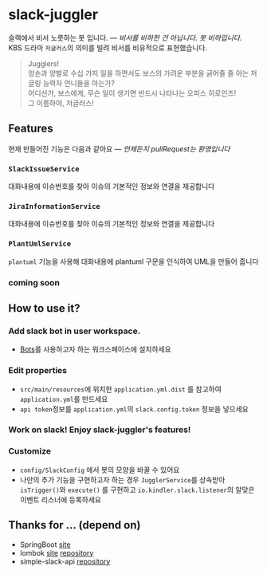 # slack-juggler

슬랙에서 비서 노릇하는 봇 입니다. *— 비서를 비하한 건 아닙니다. 봇 비하입니다.*  
KBS 드라마 `저글러스`의 의미를 빌려 비서를 비유적으로 표현했습니다.
> Jugglers!  
  양손과 양발로 수십 가지 일을 하면서도 보스의 가려운 부분을 긁어줄 줄 아는 저글링 능력자 언니들을 아는가?  
  어디선가, 보스에게, 무슨 일이 생기면 반드시 나타나는 오피스 히로인즈!  
  그 이름하야, 저글러스!
  
## Features

현재 만들어진 기능은 다음과 같아요 *— 언제든지 pullRequest는 환영입니다*  

### `SlackIssueService`
대화내용에 이슈번호를 찾아 이슈의 기본적인 정보와 연결을 제공합니다

### `JiraInformationService`
대화내용에 이슈번호를 찾아 이슈의 기본적인 정보와 연결을 제공합니다

### `PlantUmlService`
`plantuml` 기능을 사용해 대화내용에 plantuml 구문을 인식하여 UML을 만들어 줍니다

### coming soon

## How to use it?
### Add slack bot in user workspace.
* [Bots](https://slack.com/apps/A0F7YS25R-bots)를 사용하고자 하는 워크스페이스에 설치하세요

### Edit properties
* `src/main/resources`에 위치한 `application.yml.dist` 를 참고하여 `application.yml`를 만드세요
* `api token`정보를 `application.yml`의 `slack.config.token` 정보을 넣으세요

### Work on slack! Enjoy slack-juggler's features!

### Customize
* `config/SlackConfig` 에서 봇의 모양을 바꿀 수 있어요
* 나만의 추가 기능을 구현하고자 하는 경우 `JugglerService`를 상속받아 `isTrigger()`와 `execute()` 를 구현하고
  `io.kindler.slack.listener`의 알맞은 이벤트 리스너에 등록하세요

## Thanks for ... (depend on)
 * SpringBoot [site](https://projects.spring.io/spring-boot/)
 * lombok [site](https://projectlombok.org/) [repository](https://github.com/rzwitserloot/lombok)
 * simple-slack-api [repository](https://github.com/Ullink/simple-slack-api)